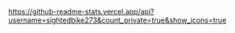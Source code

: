 https://github-readme-stats.vercel.app/api?username=sightedbike273&count_private=true&show_icons=true
